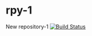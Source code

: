 # rpy-1
New repository-1
[![Build Status](https://dev.azure.com/sridharreddygangireddy/AZD/_apis/build/status/gangireddysr.rpy-1?branchName=main)](https://dev.azure.com/sridharreddygangireddy/AZD/_build/latest?definitionId=1&branchName=main)

